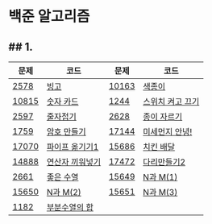 # 백준 알고리즘

## ## 1.

| 문제                                           | 코드                          | 문제                                           | 코드                          |
| ---------------------------------------------- | ----------------------------- | ---------------------------------------------- | ----------------------------- |
| [2578](https://www.acmicpc.net/problem/2578)   | [빙고](./2578.py)             | [10163](https://www.acmicpc.net/problem/10163) | [색종이](./10163.py)          |
| [10815](https://www.acmicpc.net/problem/10815) | [숫자 카드](./10815.py)       | [1244](https://www.acmicpc.net/problem/1244)   | [스위치 켜고 끄기](./1244.py) |
| [2597](https://www.acmicpc.net/problem/2597)   | [줄자접기](./2597.py)         | [2628](https://www.acmicpc.net/problem/2628)   | [종이 자르기](./2628.py)      |
| [1759](https://www.acmicpc.net/problem/1759)   | [암호 만들기](./1759.py)      | [17144](https://www.acmicpc.net/problem/17144) | [미세먼지 안녕!](./17144.py)  |
| [17070](https://www.acmicpc.net/problem/17070) | [파이프 옮기기1](./17070.py)  | [15686](https://www.acmicpc.net/problem/15686) | [치킨 배달](./15686.py)       |
| [14888](https://www.acmicpc.net/problem/14888) | [연산자 끼워넣기](./14888.py) | [17472](https://www.acmicpc.net/problem/17472) | [다리만들기2](./17472.py)     |
| [2661](https://www.acmicpc.net/problem/2661)   | [좋은 수열](./2661.py)        | [15649](https://www.acmicpc.net/problem/15649) | [N과 M(1)](./15649.py)        |
| [15650](https://www.acmicpc.net/problem/15650) | [N과 M(2)](./15650.py)        | [15651](https://www.acmicpc.net/problem/15651) | [N과 M(3)](./15651.py)        |
| [1182](https://www.acmicpc.net/problem/1182)   | [부분수열의 합](./1182.py)    |                                                |                               |



